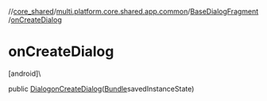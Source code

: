 //[core_shared](../../../index.md)/[multi.platform.core.shared.app.common](../index.md)/[BaseDialogFragment](index.md)/[onCreateDialog](on-create-dialog.md)

# onCreateDialog

[android]\

public [Dialog](https://developer.android.com/reference/kotlin/android/app/Dialog.html)[onCreateDialog](on-create-dialog.md)([Bundle](https://developer.android.com/reference/kotlin/android/os/Bundle.html)savedInstanceState)
